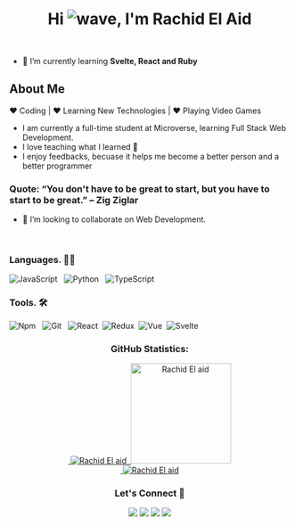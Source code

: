 <h1 align="center">Hi <img src="https://cdn.jsdelivr.net/gh/Readme-Workflows/Readme-Icons@main/icons/gifs/wave.gif" alt="wave">, I'm Rachid El Aid</h1>
<br>

- 🌱 I’m currently learning **Svelte, React and Ruby**

## About Me

:heart: Coding | :heart: Learning New Technologies | :heart: Playing Video Games

- I am currently a full-time student at Microverse, learning Full Stack Web Development.
- I love teaching what I learned :black_heart:
- I enjoy feedbacks, becuase it helps me become a better person and a better programmer

### Quote: “You don't have to be great to start, but you have to start to be great.” – Zig Ziglar

- 💞️ I’m looking to collaborate on Web Development.

<br>

### Languages. :man_technologist:

![JavaScript](https://icongr.am/devicon/javascript-original.svg?size=50&color=currentColor) &nbsp;
![Python](https://icongr.am/devicon/python-original.svg?size=50&color=currentColor) &nbsp;
![TypeScript](https://icongr.am/devicon/typescript-original.svg?size=50&color=currentColor) &nbsp;

### Tools. 🛠

![Npm](https://icongr.am/devicon/npm-original-wordmark.svg?size=50&color=currentColor) &nbsp;
![Git](https://icongr.am/devicon/git-original.svg?size=50&color=currentColor) &nbsp;
![React](https://icongr.am/devicon/react-original-wordmark.svg?size=50&color=currentColor)&nbsp;
![Redux](https://avatars.githubusercontent.com/u/13142323?s=50&v=4)&nbsp;
![Vue](https://icongr.am/devicon/vuejs-original.svg?size=50&color=currentColor)&nbsp;
![Svelte](https://upload.wikimedia.org/wikipedia/commons/thumb/1/1b/Svelte_Logo.svg/40px-Svelte_Logo.svg.png)&nbsp;

<h3 align="center">GitHub Statistics:</h3>
<p align="center">
   <a href="https://github.com/rachidelaid">
 &nbsp;<img src="https://github-readme-stats.vercel.app/api?username=rachidelaid&show_icons=true&theme=radical&locale=en" alt="Rachid El aid" />
   &nbsp;<img height="180em" src="https://github-readme-stats.vercel.app/api/top-langs/?username=rachidelaid&show_icons=true&theme=radical&layout=compact" alt="Rachid El aid" />
    <br>
 &nbsp;<img src="https://github-readme-streak-stats.herokuapp.com/?user=rachidelaid&theme=radical" alt="Rachid El aid" />
     </a>
</p>

<h3 align="center">Let's Connect 🤝</h3>
<div align="center">
<a target="_blank"
href="https://www.linkedin.com/in/rachidelaid/"><img
src="https://img.shields.io/badge/-LinkedIn-0077b5?style=for-the-badge&logo=LinkedIn&logoColor=white"></img></a> 
<a target="_blank"
href="mailto:rachidelaid@outlook.com"><img
src="https://img.shields.io/badge/-Outlook-1DA1F2?style=for-the-badge&logo=Outlook&logoColor=white"></img></a>
<a target="_blank"
href="https://twitter.com/elaidrachid"><img
src="https://img.shields.io/badge/-Twitter-1DA1F2?style=for-the-badge&logo=Twitter&logoColor=white"></img></a>
<a target="_blank"
href="https://angel.co/u/rachidelaid"><img
src="https://img.shields.io/badge/-AngelList-1DA1F2?style=for-the-badge&logo=Outlook&logoColor=white"></img></a>
</div>
